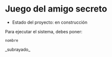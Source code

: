 <h1> Juego del amigo secreto</h1>

- Estado del proyecto: en construcción

Para ejecutar el sistema, debes poner:

```nombre```

\_subrayado\_